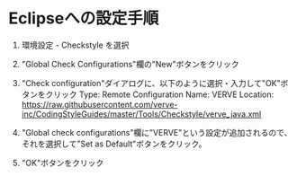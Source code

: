 # Eclipseへの設定手順

1. 環境設定 - Checkstyle を選択

2. "Global Check Configurations"欄の"New"ボタンをクリック

3. "Check configuration"ダイアログに、以下のように選択・入力して"OK"ボタンをクリック
  Type: Remote Configuration
  Name: VERVE
  Location: https://raw.githubusercontent.com/verve-inc/CodingStyleGuides/master/Tools/Checkstyle/verve_java.xml

4. "Global check configurations"欄に"VERVE"という設定が追加されるので、それを選択して"Set as Default"ボタンをクリック。

5. "OK"ボタンをクリック